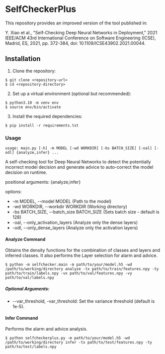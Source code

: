 # SelfCheckerPlus
This repository provides an improved version of the tool published in:

Y. Xiao et al., "Self-Checking Deep Neural Networks in Deployment," 2021 IEEE/ACM 43rd International Conference on Software Engineering (ICSE), Madrid, ES, 2021, pp. 372-384, doi: 10.1109/ICSE43902.2021.00044.


## Installation

1. Clone the repository:
```shell
$ git clone <repository-url>
$ cd <repository-directory>
```

2. Set up a virtual environment (optional but recommended):
```shell
$ python3.10 -m venv env
$ source env/bin/activate
```

3. Install the required dependencies:
```shell
$ pip install -r requirements.txt
```

### Usage

```
usage: main.py [-h] -m MODEL [-wd WORKDIR] [-bs BATCH_SIZE] [-oal] [-odl] {analyze,infer} ...
```

A self-checking tool for Deep Neural Networks to detect the potentially incorrect model decision and generate advice
to auto-correct the model decision on runtime.

positional arguments:
  {analyze,infer}

options:
-  -m MODEL, --model MODEL (Path to the model)
-  -wd WORKDIR, --workdir WORKDIR (Working directory)
-  -bs BATCH_SIZE, --batch_size BATCH_SIZE (Sets batch size - default is 128)
-  -oal, --only_activation_layers (Analyze only the dense layers)
-  -odl, --only_dense_layers (Analyze only the activation layers)


#### Analyze Command
Obtains the density functions for the combination of classes and layers and inferred classes.
It also performs the Layer selection for alarm and advice.


```shell
$ python -m selfchecker.main -m path/to/your/model.h5 -wd /path/to/working/directory analyze -tx path/to/train/features.npy -ty path/to/train/labels.npy -vx path/to/val/features.npy -vy path/to/val/labels.npy
```

##### Optional Arguments:
- --var_threshold, -var_threshold: Set the variance threshold (default is 1e-5).


#### Infer Command
Performs the alarm and advice analysis.

```shell
$ python selfcheckerplus.py -m path/to/your/model.h5 -wd /path/to/working/directory infer -tx path/to/test/features.npy -ty path/to/test/labels.npy
```
